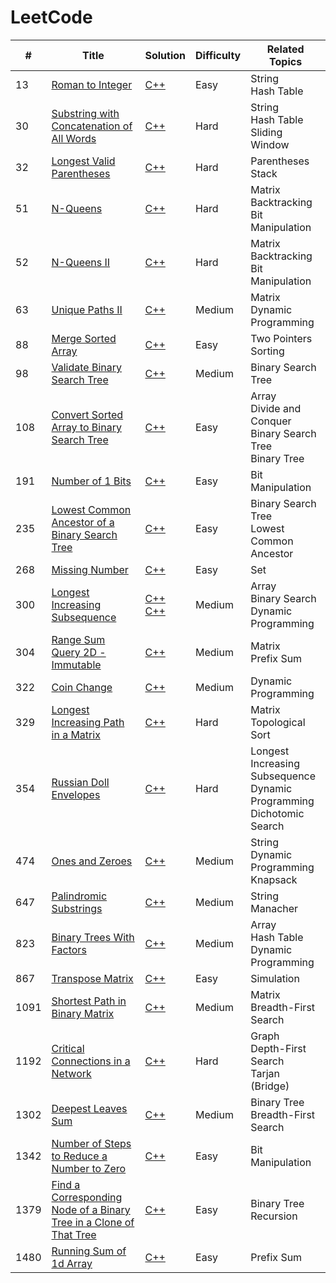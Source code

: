 # LeetCode
| # | Title | Solution | Difficulty | Related Topics |
|---| ----- | -------- | ---------- | -------------- |
| 13 | [Roman to Integer](https://leetcode.com/problems/roman-to-integer/) | [C++](https://github.com/GameShiba/LeetCode/blob/39a80e883d842cb2761d24ebf1b9ec06096dfeb5/13.%20Roman%20to%20Integer/13.%20Roman%20to%20Integer%20(Hash%20Table).cpp) | Easy | String<br>Hash Table |
| 30 | [Substring with Concatenation of All Words](https://leetcode.com/problems/substring-with-concatenation-of-all-words/) | [C++](https://github.com/GameShiba/LeetCode/blob/e781a55123c4acdf15cd4cf16c4c1ed37635d60b/30.%20Substring%20with%20Concatenation%20of%20All%20Words/30.%20Substring%20with%20Concatenation%20of%20All%20Words%20(Sliding%20Window).cpp) | Hard | String<br>Hash Table<br>Sliding Window |
| 32 | [Longest Valid Parentheses](https://leetcode.com/problems/longest-valid-parentheses/) | [C++](https://github.com/GameShiba/LeetCode/blob/cb0c40f80e5576938f6d1bdb07512561f800df99/32.%20Longest%20Valid%20Parentheses/32.%20Longest%20Valid%20Parentheses%20(Stack).cpp) | Hard | Parentheses<br>Stack |
| 51 | [N-Queens](https://leetcode.com/problems/n-queens/) | [C++](https://github.com/GameShiba/LeetCode/blob/f7b0f9a3b9621260ab66220ef9f1ea721d6610ec/51.%20N-Queens/51.%20N-Queens%20(Backtracking).cpp) | Hard | Matrix<br>Backtracking<br>Bit Manipulation |
| 52 | [N-Queens II](https://leetcode.com/problems/n-queens-ii/) | [C++](https://github.com/GameShiba/LeetCode/blob/3c442fb08d2ac77f1cbbcbe72c2991f68735dddc/52.%20N-Queens%20II/52.%20N-Queens%20II%20(Backtracking).cpp) | Hard | Matrix<br>Backtracking<br>Bit Manipulation |
| 63 | [Unique Paths II](https://leetcode.com/problems/unique-paths-ii/) | [C++](https://github.com/GameShiba/LeetCode/blob/9eb4594ba53fcea8f0333e9cba0cd47c252b83a5/63.%20Unique%20Paths%20II/63.%20Unique%20Paths%20II%20(DP).cpp) | Medium | Matrix<br>Dynamic Programming |
| 88 | [Merge Sorted Array](https://leetcode.com/problems/merge-sorted-array/) | [C++](https://github.com/GameShiba/LeetCode/blob/781f3898867f38501fdbebbb3a014f16b77fca13/88.%20Merge%20Sorted%20Array/88.%20Merge%20Sorted%20Array%20(Two%20Pointers).cpp) | Easy | Two Pointers<br>Sorting |
| 98 | [Validate Binary Search Tree](https://leetcode.com/problems/validate-binary-search-tree/) | [C++](https://github.com/GameShiba/LeetCode/blob/e8d1767ecc4640cec99f98de8f3dde6acf70323d/98.%20Validate%20Binary%20Search%20Tree/98.%20Validate%20Binary%20Search%20Tree%20(Recursion).cpp) | Medium | Binary Search Tree |
| 108 | [Convert Sorted Array to Binary Search Tree](https://leetcode.com/problems/convert-sorted-array-to-binary-search-tree/) | [C++](https://github.com/GameShiba/LeetCode/blob/4bcb818afddba1a77b6b46f808f92d15c92647ef/108.%20Convert%20Sorted%20Array%20to%20Binary%20Search%20Tree/108.%20Convert%20Sorted%20Array%20to%20Binary%20Search%20Tree%20(Divide%20and%20Conquer).cpp) | Easy | Array<br>Divide and Conquer<br>Binary Search Tree<br>Binary Tree |
| 191 | [Number of 1 Bits](https://leetcode.com/problems/number-of-1-bits/) | [C++](https://github.com/GameShiba/LeetCode/blob/0e6a627789d12ce8ea6f8f378894ac1643ba0db2/191.%20Number%20of%201%20Bits/191.%20Number%20of%201%20Bits%20(Bit%20Manipulation).cpp) | Easy | Bit Manipulation |
| 235 | [Lowest Common Ancestor of a Binary Search Tree](https://leetcode.com/problems/lowest-common-ancestor-of-a-binary-search-tree/) | [C++](https://github.com/GameShiba/LeetCode/blob/d3d3318eb74b8033cc4132b5841834b3264fe102/235.%20Lowest%20Common%20Ancestor%20of%20a%20Binary%20Search%20Tree/235.%20Lowest%20Common%20Ancestor%20of%20a%20Binary%20Search%20Tree%20(Iterative).cpp) | Easy | Binary Search Tree<br>Lowest Common Ancestor |
| 268 | [Missing Number](https://leetcode.com/problems/missing-number/) | [C++](https://github.com/GameShiba/LeetCode/blob/92a46d63dad6b8b28ecae7815e3d7e2f2f71fa7e/268.%20Missing%20Number/268.%20Missing%20Number%20(Set).cpp) | Easy | Set |
| 300 | [Longest Increasing Subsequence](https://leetcode.com/problems/longest-increasing-subsequence/) | [C++](https://github.com/GameShiba/LeetCode/blob/46cec26fae43a2efd8e1241df171667e91e97fb7/300.%20Longest%20Increasing%20Subsequence/300.%20Longest%20Increasing%20Subsequence%20(DP).cpp)<br>[C++](https://github.com/GameShiba/LeetCode/blob/46cec26fae43a2efd8e1241df171667e91e97fb7/300.%20Longest%20Increasing%20Subsequence/300.%20Longest%20Increasing%20Subsequence%20(Binary%20Search).cpp) | Medium | Array<br>Binary Search<br>Dynamic Programming |
| 304 | [Range Sum Query 2D - Immutable](https://leetcode.com/problems/range-sum-query-2d-immutable/) | [C++](https://github.com/GameShiba/LeetCode/blob/8662c30d447525cb36f05b76cf73ad4c4d82a75a/304.%20Range%20Sum%20Query%202D%20-%20Immutable/304.%20Range%20Sum%20Query%202D%20-%20Immutable%20(Prefix%20Sum).cpp) | Medium | Matrix<br>Prefix Sum |
| 322 | [Coin Change](https://leetcode.com/problems/coin-change/) | [C++](https://github.com/GameShiba/LeetCode/blob/a111612e074dc4934205810068b18ec2d0b6f09c/322.%20Coin%20Change/322.%20Coin%20Change%20(DP).cpp) | Medium | Dynamic Programming |
| 329 | [Longest Increasing Path in a Matrix](https://leetcode.com/problems/longest-increasing-path-in-a-matrix/) | [C++](https://github.com/GameShiba/LeetCode/blob/c944fe54f9e3574712a77a20991cdfb1357b5889/329.%20Longest%20Increasing%20Path%20in%20a%20Matrix/329.%20Longest%20Increasing%20Path%20in%20a%20Matrix%20(Topological%20Sort).cpp) | Hard | Matrix<br>Topological Sort |
| 354 | [Russian Doll Envelopes](https://leetcode.com/problems/russian-doll-envelopes/) | [C++](https://github.com/GameShiba/LeetCode/blob/168f6607618589b2bfcf179a3066f56f489ae01e/354.%20Russian%20Doll%20Envelopes/354.%20Russian%20Doll%20Envelopes%20(Dichotomic%20Search).cpp) | Hard | Longest Increasing Subsequence<br>Dynamic Programming<br>Dichotomic Search |
| 474 | [Ones and Zeroes](https://leetcode.com/problems/ones-and-zeroes/) | [C++](https://github.com/GameShiba/LeetCode/blob/0faccfeb9ecfc50a1628a1bd7035b56d4cf268a8/474.%20Ones%20and%20Zeroes/474.%20Ones%20and%20Zeroes%20(Knapsack).cpp) | Medium | String<br>Dynamic Programming<br>Knapsack |
| 647 | [Palindromic Substrings](https://leetcode.com/problems/palindromic-substrings/) | [C++](https://github.com/GameShiba/LeetCode/blob/0faccfeb9ecfc50a1628a1bd7035b56d4cf268a8/647.%20Palindromic%20Substrings/647.%20Palindromic%20Substrings%20(Manacher).cpp) | Medium | String<br>Manacher |
| 823 | [Binary Trees With Factors](https://leetcode.com/problems/binary-trees-with-factors/) | [C++](https://github.com/GameShiba/LeetCode/blob/da32a59150b8f9363437e046218a601f3c7de11e/823.%20Binary%20Trees%20With%20Factors/823.%20Binary%20Trees%20With%20Factors%20(DP).cpp) | Medium | Array<br>Hash Table<br>Dynamic Programming |
| 867 | [Transpose Matrix](https://leetcode.com/problems/transpose-matrix/) | [C++](https://github.com/GameShiba/LeetCode/blob/9f938e926119b355e991c01e9da1795ce852af51/867.%20Transpose%20Matrix/867.%20Transpose%20Matrix%20(Simulation).cpp) | Easy | Simulation |
| 1091 | [Shortest Path in Binary Matrix](https://leetcode.com/problems/shortest-path-in-binary-matrix/) | [C++](https://github.com/GameShiba/LeetCode/blob/ac5f3d9f0b4a998b5d868981ba24d011f2bf8ad1/1091.%20Shortest%20Path%20in%20Binary%20Matrix/1091.%20Shortest%20Path%20in%20Binary%20Matrix%20(BFS).cpp) | Medium | Matrix<br>Breadth-First Search |
| 1192 | [Critical Connections in a Network](https://leetcode.com/problems/critical-connections-in-a-network/) | [C++](https://github.com/GameShiba/LeetCode/blob/11e9aaae1746e1a217527aa1fc75b104828251bb/1192.%20Critical%20Connections%20in%20a%20Network/1192.%20Critical%20Connections%20in%20a%20Network%20(Tarjan).cpp) | Hard | Graph<br>Depth-First Search<br>Tarjan (Bridge) |
| 1302 | [Deepest Leaves Sum](https://leetcode.com/problems/deepest-leaves-sum/) | [C++](https://github.com/GameShiba/LeetCode/blob/a16ebd3ac8722f7b41eaea75bd370d2c0bc649c8/1302.%20Deepest%20Leaves%20Sum/1302.%20Deepest%20Leaves%20Sum%20(BFS).cpp) | Medium | Binary Tree<br>Breadth-First Search |
| 1342 | [Number of Steps to Reduce a Number to Zero](https://leetcode.com/problems/number-of-steps-to-reduce-a-number-to-zero/) | [C++](https://github.com/GameShiba/LeetCode/blob/2ec630b55f4c09105d851081eed2fc8334a5b320/1342.%20Number%20of%20Steps%20to%20Reduce%20a%20Number%20to%20Zero/1342.%20Number%20of%20Steps%20to%20Reduce%20a%20Number%20to%20Zero%20(Bit%20Manipulation).cpp) | Easy | Bit Manipulation |
| 1379 | [Find a Corresponding Node of a Binary Tree in a Clone of That Tree](https://leetcode.com/problems/find-a-corresponding-node-of-a-binary-tree-in-a-clone-of-that-tree/) | [C++](https://github.com/GameShiba/LeetCode/blob/25b4797629b7094336ffcff9fae1a4d6ba40c52e/1379.%20Find%20a%20Corresponding%20Node%20of%20a%20Binary%20Tree%20in%20a%20Clone%20of%20That%20Tree/1379.%20Find%20a%20Corresponding%20Node%20of%20a%20Binary%20Tree%20in%20a%20Clone%20of%20That%20Tree%20(Recursion).cpp) | Easy | Binary Tree<br>Recursion |
| 1480 | [Running Sum of 1d Array](https://leetcode.com/problems/running-sum-of-1d-array/) | [C++](https://github.com/GameShiba/LeetCode/blob/b93a15528b2c71d75792fdb9ef47b48ddfc176de/1480.%20Running%20Sum%20of%201d%20Array/1480.%20Running%20Sum%20of%201d%20Array%20(Prefix%20Sum).cpp) | Easy | Prefix Sum |
